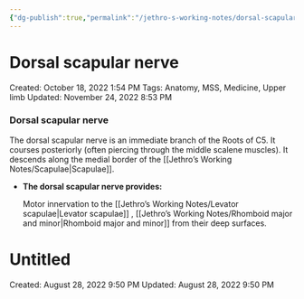 ```yaml
---
{"dg-publish":true,"permalink":"/jethro-s-working-notes/dorsal-scapular-nerve/","dgPassFrontmatter":true}
---
```



# Dorsal scapular nerve

Created: October 18, 2022 1:54 PM
Tags: Anatomy, MSS, Medicine, Upper limb
Updated: November 24, 2022 8:53 PM

### Dorsal scapular nerve

The dorsal scapular nerve is an immediate branch of the Roots of C5. It courses posteriorly (often piercing through the middle scalene muscles). It descends along the medial border of the [[Jethro’s Working Notes/Scapulae\|Scapulae]].

- **********************************************************************The dorsal scapular nerve provides:**********************************************************************
    
    Motor innervation to the [[Jethro’s Working Notes/Levator scapulae\|Levator scapulae]] , [[Jethro’s Working Notes/Rhomboid major and minor\|Rhomboid major and minor]] from their deep surfaces.
    
    
<div class="transclusion internal-embed is-loaded"><div class="markdown-embed">





# Untitled

Created: August 28, 2022 9:50 PM
Updated: August 28, 2022 9:50 PM

</div></div>
